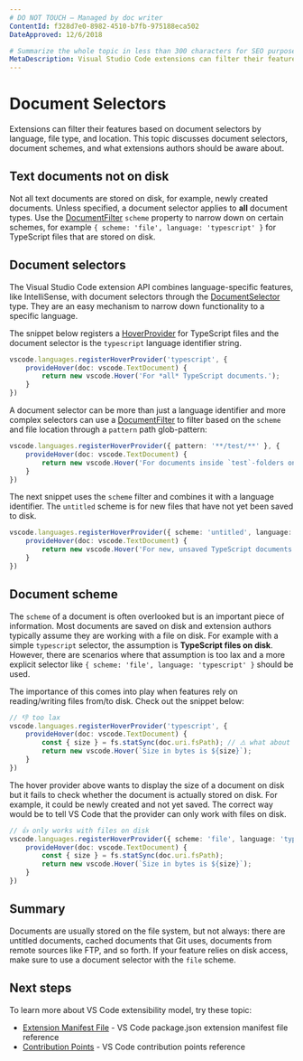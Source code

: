 ```yaml
---
# DO NOT TOUCH — Managed by doc writer
ContentId: f328d7e0-8982-4510-b7fb-975188eca502
DateApproved: 12/6/2018

# Summarize the whole topic in less than 300 characters for SEO purpose
MetaDescription: Visual Studio Code extensions can filter their features based on Document Selectors by language, file type, and location.
---
```


# Document Selectors

Extensions can filter their features based on document selectors by language, file type, and location. This topic discusses document selectors, document schemes, and what extensions authors should be aware about.

## Text documents not on disk

Not all text documents are stored on disk, for example, newly created documents. Unless specified, a document selector applies to **all** document types. Use the [DocumentFilter](https://code.visualstudio.com/docs/extensionAPI/vscode-api#DocumentFilter) `scheme` property to narrow down on certain schemes, for example `{ scheme: 'file', language: 'typescript' }` for TypeScript files that are stored on disk.

## Document selectors

The Visual Studio Code extension API combines language-specific features, like IntelliSense, with document selectors through the [DocumentSelector](https://code.visualstudio.com/docs/extensionAPI/vscode-api#DocumentSelector) type. They are an easy mechanism to narrow down functionality to a specific language.

The snippet below registers a [HoverProvider](https://code.visualstudio.com/docs/extensionAPI/vscode-api#HoverProvider) for TypeScript files and the document selector is the `typescript` language identifier string.

```ts
vscode.languages.registerHoverProvider('typescript', {
    provideHover(doc: vscode.TextDocument) {
        return new vscode.Hover('For *all* TypeScript documents.');
    }
})
```

A document selector can be more than just a language identifier and more complex selectors can use a [DocumentFilter](https://code.visualstudio.com/docs/extensionAPI/vscode-api#DocumentFilter) to filter based on the `scheme` and file location through a `pattern` path glob-pattern:

```ts
vscode.languages.registerHoverProvider({ pattern: '**/test/**' }, {
    provideHover(doc: vscode.TextDocument) {
        return new vscode.Hover('For documents inside `test`-folders only');
    }
})
```

The next snippet uses the `scheme` filter and combines it with a language identifier. The `untitled` scheme is for new files that have not yet been saved to disk.

```ts
vscode.languages.registerHoverProvider({ scheme: 'untitled', language: 'typescript' }, {
    provideHover(doc: vscode.TextDocument) {
        return new vscode.Hover('For new, unsaved TypeScript documents only');
    }
})
```

## Document scheme

The `scheme` of a document is often overlooked but is an important piece of information. Most documents are saved on disk and extension authors typically assume they are working with a file on disk. For example with a simple `typescript` selector, the assumption is **TypeScript files on disk**. However, there are scenarios where that assumption is too lax and a more explicit selector like `{ scheme: 'file', language: 'typescript' }` should be used.

The importance of this comes into play when features rely on reading/writing files from/to disk. Check out the snippet below:

```ts
// 👎 too lax
vscode.languages.registerHoverProvider('typescript', {
    provideHover(doc: vscode.TextDocument) {
        const { size } = fs.statSync(doc.uri.fsPath); // ⚠️ what about 'untitled:/Untitled1.ts' or others?
        return new vscode.Hover(`Size in bytes is ${size}`);
    }
})
```

The hover provider above wants to display the size of a document on disk but it fails to check whether the document is actually stored on disk. For example, it could be newly created and not yet saved. The correct way would be to tell VS Code that the provider can only work with files on disk.

```ts
// 👍 only works with files on disk
vscode.languages.registerHoverProvider({ scheme: 'file', language: 'typescript' }, {
    provideHover(doc: vscode.TextDocument) {
        const { size } = fs.statSync(doc.uri.fsPath);
        return new vscode.Hover(`Size in bytes is ${size}`);
    }
})
```

## Summary

Documents are usually stored on the file system, but not always: there are untitled documents, cached documents that Git uses, documents from remote sources like FTP, and so forth. If your feature relies on disk access, make sure to use a document selector with the `file` scheme.

## Next steps

To learn more about VS Code extensibility model, try these topic:

* [Extension Manifest File](/docs/extensionAPI/extension-manifest) - VS Code package.json extension manifest file reference
* [Contribution Points](/docs/extensionAPI/extension-points) - VS Code contribution points reference
